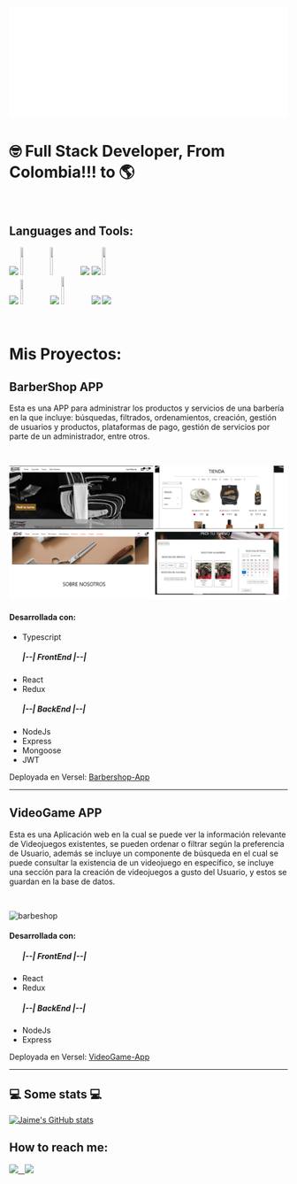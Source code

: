 <img src="https://github.com/Riguja89/Riguja89/blob/main/svg.svg"/>


<h1>🤓 Full Stack Developer, From  Colombia!!! to 🌎</h1> 
 <br>
 
 ## Languages and Tools:

<p>
  <code><img width="10%" src="https://www.vectorlogo.zone/logos/w3_html5/w3_html5-ar21.svg"></code>
  <code><img width="10%" height="50px" src="https://github.com/WanCirone/wancirone/blob/main/logos/1200px-Devicon-css3-plain.svg.png"></code>
  <code><img width="10%" height="50px" src="https://github.com/WanCirone/wancirone/blob/main/logos/javascript-1.svg"></code>
  <code><img width="10%" src="https://www.vectorlogo.zone/logos/git-scm/git-scm-ar21.svg"></code>
  <code><img width="10%" src="https://www.vectorlogo.zone/logos/getbootstrap/getbootstrap-ar21.svg"></code>
  <code><img width="10%" height="50px" src="https://github.com/WanCirone/wancirone/blob/main/logos/material-ui-1.svg"></code>
  <br />
  <code><img width="10%" src="https://www.vectorlogo.zone/logos/reactjs/reactjs-ar21.svg"></code>
  <code><img width="10%" height="45" src="https://cdn.worldvectorlogo.com/logos/redux.svg"></code>
  <code><img width="10%" src="https://www.vectorlogo.zone/logos/nodejs/nodejs-ar21.svg"></code>
  <code><img  width="10%" height="50px" src="https://github.com/WanCirone/wancirone/blob/main/logos/expressjs.svg"></code>
  <code><img width="10%" src="https://www.vectorlogo.zone/logos/postgresql/postgresql-ar21.svg"></code>
  <code><img width="10%" src="https://www.vectorlogo.zone/logos/sequelizejs/sequelizejs-ar21.svg"></code>
  <br />
</p>
<br>
 
<h1>Mis Proyectos:</h1>

<h2> BarberShop APP </h2>

<p>Esta es una APP para administrar los productos y servicios de una barbería en la que incluye: 
    búsquedas, filtrados, ordenamientos, creación, gestión de usuarios y productos, plataformas 
    de pago, gestión de servicios por parte de un administrador, entre otros.</p> 
<br>

![barbeshop](https://github.com/Riguja89/Riguja89/blob/main/screenchot-barbershop.png)

<h4> Desarrollada con: </h4>
<ul>
   <li>Typescript</li>
  <h5>|--| FrontEnd |--|</h5>
    <li>React</li>
    <li>Redux</li>
  <h5>|--| BackEnd |--|</h5>
    <li>NodeJs</li>
    <li>Express</li>
    <li>Mongoose</li>
    <li>JWT</li>
</ul>

Deployada en Versel:  <a href="https://barbershop-front-deploy.vercel.app/">Barbershop-App</a>

<hr/>

<h2> VideoGame APP </h2>

<p>Esta es una Aplicación web en la cual se puede ver la información relevante de Videojuegos existentes, se pueden ordenar o filtrar según la preferencia de Usuario, además se incluye un componente de búsqueda en el cual se puede consultar la existencia de un videojuego en específico, se incluye una sección para la creación de videojuegos a gusto del Usuario, y estos se guardan en la base de datos.</p> 
<br>

![barbeshop](https://github.com/Riguja89/Riguja89/blob/main/screenshot-videogamesApp.png)

<h4> Desarrollada con: </h4>
<ul>
  <h5>|--| FrontEnd |--|</h5>
    <li>React</li>
    <li>Redux</li>
  <h5>|--| BackEnd |--|</h5>
    <li>NodeJs</li>
    <li>Express</li>
</ul>

Deployada en Versel:  <a href="https://videogame-clien-api.vercel.app/">VideoGame-App</a>

<hr/>




<h2>💻 Some stats 💻</h2>

[![Jaime's GitHub stats](https://github-readme-stats.vercel.app/api?username=Riguja89&theme=dark&show_icons=true)](https://github.com/Riguja89/github-readme-stats)

## How to reach me:
<span >
<a href="https://www.linkedin.com/in/jaime-gutierrez-rios-b3143662/" ><img width="5%" src="https://github.com/WanCirone/wancirone/blob/main/logos/linkedin-icon.png"> &nbsp;
<a href="mailto:jaimegutierrios@gmail.com" ><img width="5%" src="https://github.com/WanCirone/wancirone/blob/main/logos/gmail-icon%20green.png">
</span>
